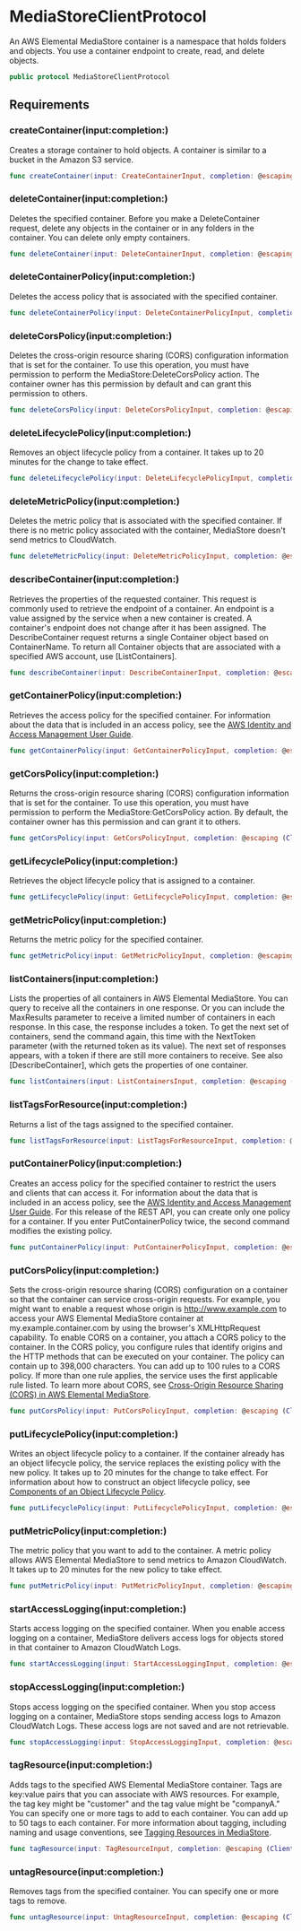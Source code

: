 # MediaStoreClientProtocol

An AWS Elemental MediaStore container is a namespace that holds folders and objects. You use a container endpoint to create, read, and delete objects.

``` swift
public protocol MediaStoreClientProtocol 
```

## Requirements

### createContainer(input:completion:)

Creates a storage container to hold objects. A container is similar to a bucket in the Amazon S3 service.

``` swift
func createContainer(input: CreateContainerInput, completion: @escaping (ClientRuntime.SdkResult<CreateContainerOutputResponse, CreateContainerOutputError>) -> Void)
```

### deleteContainer(input:completion:)

Deletes the specified container. Before you make a DeleteContainer request, delete any objects in the container or in any folders in the container. You can delete only empty containers.

``` swift
func deleteContainer(input: DeleteContainerInput, completion: @escaping (ClientRuntime.SdkResult<DeleteContainerOutputResponse, DeleteContainerOutputError>) -> Void)
```

### deleteContainerPolicy(input:completion:)

Deletes the access policy that is associated with the specified container.

``` swift
func deleteContainerPolicy(input: DeleteContainerPolicyInput, completion: @escaping (ClientRuntime.SdkResult<DeleteContainerPolicyOutputResponse, DeleteContainerPolicyOutputError>) -> Void)
```

### deleteCorsPolicy(input:completion:)

Deletes the cross-origin resource sharing (CORS) configuration information that is set for the container. To use this operation, you must have permission to perform the MediaStore:DeleteCorsPolicy action. The container owner has this permission by default and can grant this permission to others.

``` swift
func deleteCorsPolicy(input: DeleteCorsPolicyInput, completion: @escaping (ClientRuntime.SdkResult<DeleteCorsPolicyOutputResponse, DeleteCorsPolicyOutputError>) -> Void)
```

### deleteLifecyclePolicy(input:completion:)

Removes an object lifecycle policy from a container. It takes up to 20 minutes for the change to take effect.

``` swift
func deleteLifecyclePolicy(input: DeleteLifecyclePolicyInput, completion: @escaping (ClientRuntime.SdkResult<DeleteLifecyclePolicyOutputResponse, DeleteLifecyclePolicyOutputError>) -> Void)
```

### deleteMetricPolicy(input:completion:)

Deletes the metric policy that is associated with the specified container. If there is no metric policy associated with the container, MediaStore doesn't send metrics to CloudWatch.

``` swift
func deleteMetricPolicy(input: DeleteMetricPolicyInput, completion: @escaping (ClientRuntime.SdkResult<DeleteMetricPolicyOutputResponse, DeleteMetricPolicyOutputError>) -> Void)
```

### describeContainer(input:completion:)

Retrieves the properties of the requested container. This request is commonly used to retrieve the endpoint of a container. An endpoint is a value assigned by the service when a new container is created. A container's endpoint does not change after it has been assigned. The DescribeContainer request returns a single Container object based on ContainerName. To return all Container objects that are associated with a specified AWS account, use \[ListContainers\].

``` swift
func describeContainer(input: DescribeContainerInput, completion: @escaping (ClientRuntime.SdkResult<DescribeContainerOutputResponse, DescribeContainerOutputError>) -> Void)
```

### getContainerPolicy(input:completion:)

Retrieves the access policy for the specified container. For information about the data that is included in an access policy, see the [AWS Identity and Access Management User Guide](https://aws.amazon.com/documentation/iam/).

``` swift
func getContainerPolicy(input: GetContainerPolicyInput, completion: @escaping (ClientRuntime.SdkResult<GetContainerPolicyOutputResponse, GetContainerPolicyOutputError>) -> Void)
```

### getCorsPolicy(input:completion:)

Returns the cross-origin resource sharing (CORS) configuration information that is set for the container. To use this operation, you must have permission to perform the MediaStore:GetCorsPolicy action. By default, the container owner has this permission and can grant it to others.

``` swift
func getCorsPolicy(input: GetCorsPolicyInput, completion: @escaping (ClientRuntime.SdkResult<GetCorsPolicyOutputResponse, GetCorsPolicyOutputError>) -> Void)
```

### getLifecyclePolicy(input:completion:)

Retrieves the object lifecycle policy that is assigned to a container.

``` swift
func getLifecyclePolicy(input: GetLifecyclePolicyInput, completion: @escaping (ClientRuntime.SdkResult<GetLifecyclePolicyOutputResponse, GetLifecyclePolicyOutputError>) -> Void)
```

### getMetricPolicy(input:completion:)

Returns the metric policy for the specified container.

``` swift
func getMetricPolicy(input: GetMetricPolicyInput, completion: @escaping (ClientRuntime.SdkResult<GetMetricPolicyOutputResponse, GetMetricPolicyOutputError>) -> Void)
```

### listContainers(input:completion:)

Lists the properties of all containers in AWS Elemental MediaStore. You can query to receive all the containers in one response. Or you can include the MaxResults parameter to receive a limited number of containers in each response. In this case, the response includes a token. To get the next set of containers, send the command again, this time with the NextToken parameter (with the returned token as its value). The next set of responses appears, with a token if there are still more containers to receive. See also \[DescribeContainer\], which gets the properties of one container.

``` swift
func listContainers(input: ListContainersInput, completion: @escaping (ClientRuntime.SdkResult<ListContainersOutputResponse, ListContainersOutputError>) -> Void)
```

### listTagsForResource(input:completion:)

Returns a list of the tags assigned to the specified container.

``` swift
func listTagsForResource(input: ListTagsForResourceInput, completion: @escaping (ClientRuntime.SdkResult<ListTagsForResourceOutputResponse, ListTagsForResourceOutputError>) -> Void)
```

### putContainerPolicy(input:completion:)

Creates an access policy for the specified container to restrict the users and clients that can access it. For information about the data that is included in an access policy, see the [AWS Identity and Access Management User Guide](https://aws.amazon.com/documentation/iam/). For this release of the REST API, you can create only one policy for a container. If you enter PutContainerPolicy twice, the second command modifies the existing policy.

``` swift
func putContainerPolicy(input: PutContainerPolicyInput, completion: @escaping (ClientRuntime.SdkResult<PutContainerPolicyOutputResponse, PutContainerPolicyOutputError>) -> Void)
```

### putCorsPolicy(input:completion:)

Sets the cross-origin resource sharing (CORS) configuration on a container so that the container can service cross-origin requests. For example, you might want to enable a request whose origin is http://www.example.com to access your AWS Elemental MediaStore container at my.example.container.com by using the browser's XMLHttpRequest capability. To enable CORS on a container, you attach a CORS policy to the container. In the CORS policy, you configure rules that identify origins and the HTTP methods that can be executed on your container. The policy can contain up to 398,000 characters. You can add up to 100 rules to a CORS policy. If more than one rule applies, the service uses the first applicable rule listed. To learn more about CORS, see [Cross-Origin Resource Sharing (CORS) in AWS Elemental MediaStore](https://docs.aws.amazon.com/mediastore/latest/ug/cors-policy.html).

``` swift
func putCorsPolicy(input: PutCorsPolicyInput, completion: @escaping (ClientRuntime.SdkResult<PutCorsPolicyOutputResponse, PutCorsPolicyOutputError>) -> Void)
```

### putLifecyclePolicy(input:completion:)

Writes an object lifecycle policy to a container. If the container already has an object lifecycle policy, the service replaces the existing policy with the new policy. It takes up to 20 minutes for the change to take effect. For information about how to construct an object lifecycle policy, see [Components of an Object Lifecycle Policy](https://docs.aws.amazon.com/mediastore/latest/ug/policies-object-lifecycle-components.html).

``` swift
func putLifecyclePolicy(input: PutLifecyclePolicyInput, completion: @escaping (ClientRuntime.SdkResult<PutLifecyclePolicyOutputResponse, PutLifecyclePolicyOutputError>) -> Void)
```

### putMetricPolicy(input:completion:)

The metric policy that you want to add to the container. A metric policy allows AWS Elemental MediaStore to send metrics to Amazon CloudWatch. It takes up to 20 minutes for the new policy to take effect.

``` swift
func putMetricPolicy(input: PutMetricPolicyInput, completion: @escaping (ClientRuntime.SdkResult<PutMetricPolicyOutputResponse, PutMetricPolicyOutputError>) -> Void)
```

### startAccessLogging(input:completion:)

Starts access logging on the specified container. When you enable access logging on a container, MediaStore delivers access logs for objects stored in that container to Amazon CloudWatch Logs.

``` swift
func startAccessLogging(input: StartAccessLoggingInput, completion: @escaping (ClientRuntime.SdkResult<StartAccessLoggingOutputResponse, StartAccessLoggingOutputError>) -> Void)
```

### stopAccessLogging(input:completion:)

Stops access logging on the specified container. When you stop access logging on a container, MediaStore stops sending access logs to Amazon CloudWatch Logs. These access logs are not saved and are not retrievable.

``` swift
func stopAccessLogging(input: StopAccessLoggingInput, completion: @escaping (ClientRuntime.SdkResult<StopAccessLoggingOutputResponse, StopAccessLoggingOutputError>) -> Void)
```

### tagResource(input:completion:)

Adds tags to the specified AWS Elemental MediaStore container. Tags are key:value pairs that you can associate with AWS resources. For example, the tag key might be "customer" and the tag value might be "companyA." You can specify one or more tags to add to each container. You can add up to 50 tags to each container. For more information about tagging, including naming and usage conventions, see [Tagging Resources in MediaStore](https://docs.aws.amazon.com/mediastore/latest/ug/tagging.html).

``` swift
func tagResource(input: TagResourceInput, completion: @escaping (ClientRuntime.SdkResult<TagResourceOutputResponse, TagResourceOutputError>) -> Void)
```

### untagResource(input:completion:)

Removes tags from the specified container. You can specify one or more tags to remove.

``` swift
func untagResource(input: UntagResourceInput, completion: @escaping (ClientRuntime.SdkResult<UntagResourceOutputResponse, UntagResourceOutputError>) -> Void)
```
